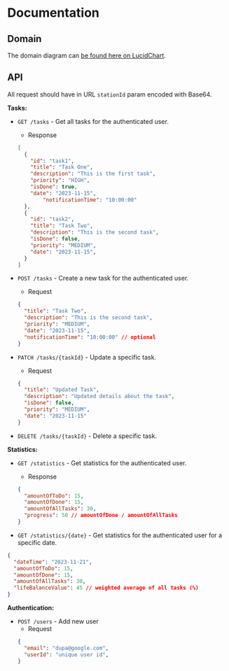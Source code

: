 # Documentation
## Domain
The domain diagram can [be found here on LucidChart](https://lucid.app/lucidchart/d0f499f4-6105-4c5e-97a9-3d72a4099107/edit?viewport_loc=-619%2C-1228%2C2562%2C1205%2C0_0&invitationId=inv_2760fcb3-4293-4911-87d6-4fe0d27c294f). 

## API

All request should have in URL `stationId` param encoded with Base64.

**Tasks:**

- `GET /tasks` - Get all tasks for the authenticated user.
    - Response
    
    ```json
    [
      {
        "id": "task1",
        "title": "Task One",
        "description": "This is the first task",
        "priority": "HIGH",
        "isDone": true,
        "date": "2023-11-15",
    		"notificationTime": "10:00:00"
      },
      {
        "id": "task2",
        "title": "Task Two",
        "description": "This is the second task",
        "isDone": false,
        "priority": "MEDIUM",
        "date": "2023-11-15",
      }
    ]
    ```
    
- `POST /tasks` - Create a new task for the authenticated user.
    - Request
    
    ```json
    {
      "title": "Task Two",
      "description": "This is the second task",
      "priority": "MEDIUM",
      "date": "2023-11-15",
      "notificationTime": "10:00:00" // optional
    }
    ```
    
- `PATCH /tasks/{taskId}` - Update a specific task.
    - Request
    
    ```json
    {
      "title": "Updated Task",
      "description": "Updated details about the task",
      "isDone": false,
      "priority": "MEDIUM",
      "date": "2023-11-15"
    }
    ```
    
- `DELETE /tasks/{taskId}` - Delete a specific task.
    
**Statistics:**

- `GET /statistics` - Get statistics for the authenticated user.
    - Response
    
    ```json
    {
      "amountOfToDo": 15,
      "amountOfDone": 15,
      "amountOfAllTasks": 30,
      "progress": 50 // amountOfDone / amountOfAllTasks
    }
    ```
    
- `GET /statistics/{date}` - Get statistics for the authenticated user for a specific date.

```json
{
  "dateTime": "2023-11-21",
  "amountOfToDo": 15,
  "amountOfDone": 15,
  "amountOfAllTasks": 30,
  "lifeBalanceValue": 45 // weighted average of all tasks (%)
}
```

**Authentication:**

- `POST /users` - Add new user
  - Request
  ```json
  {
    "email": "dupa@google.com",
    "userId": "unique user id",
  }
  ```